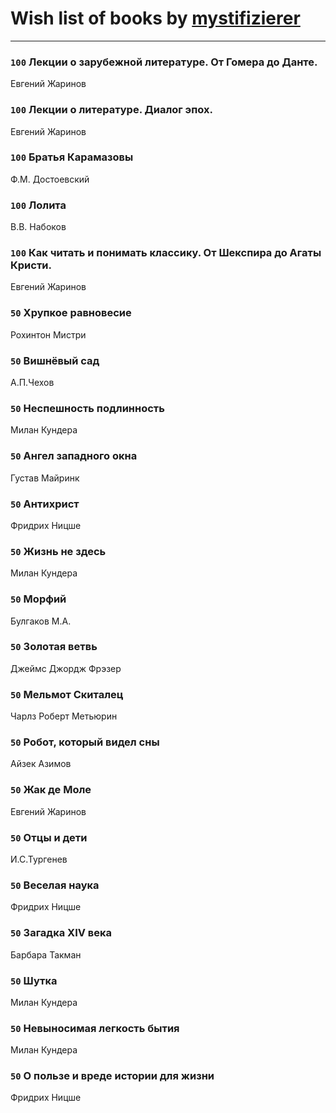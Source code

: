 # Wish list of books by [mystifizierer](https://plus.google.com/u/0/102801145163683583073/)
---

### `100` Лекции о зарубежной литературе. От Гомера до Данте.
Евгений Жаринов

### `100` Лекции о литературе. Диалог эпох.
Евгений Жаринов

### `100` Братья Карамазовы
Ф.М. Достоевский

### `100` Лолита
В.В. Набоков

### `100` Как читать и понимать классику. От Шекспира до Агаты Кристи.
Евгений Жаринов

### `50` Хрупкое равновесие
Рохинтон Мистри

### `50` Вишнёвый сад
А.П.Чехов

### `50` Неспешность подлинность
Милан Кундера

### `50` Ангел западного окна
Густав Майринк

### `50` Антихрист
Фридрих Ницше

### `50` Жизнь не здесь
Милан Кундера

### `50` Морфий
Булгаков М.А.

### `50` Золотая ветвь
Джеймс Джордж Фрэзер

### `50` Мельмот Скиталец
Чарлз Роберт Метьюрин

### `50` Робот, который видел сны
Айзек Азимов

### `50` Жак де Моле
Евгений Жаринов

### `50` Отцы и дети
И.С.Тургенев

### `50` Веселая наука
Фридрих Ницше

### `50` Загадка XIV века
Барбара Такман

### `50` Шутка
Милан Кундера

### `50` Невыносимая легкость бытия
Милан Кундера

### `50` О пользе и вреде истории для жизни
Фридрих Ницше

